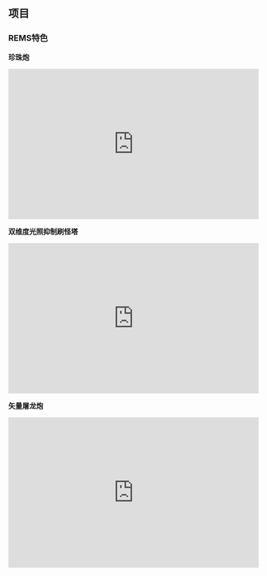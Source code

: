 ## 项目

### REMS特色

**珍珠炮**

<div style="position: relative; padding: 30% 45%;">
<iframe style="position: absolute; width: 100%; height: 100%; left: 0; top: 0;" src="https://video-direct-link.vercel.app/bili.mp4?aid=755529039&bvid=BV1N64y1f7En&cid=266055817" scrolling="no" border="0" frameborder="no" framespacing="0" allowfullscreen="true"></iframe>
</div>

**双维度光照抑制刷怪塔**

<div style="position: relative; padding: 30% 45%;">
<iframe style="position: absolute; width: 100%; height: 100%; left: 0; top: 0;" src="https://video-direct-link.vercel.app/bili.mp4?aid=754110005&bvid=BV1zk4y1m7K4&cid=219360509" scrolling="no" border="0" frameborder="no" framespacing="0" allowfullscreen="true"></iframe>
</div>

**矢量屠龙炮**

<div style="position: relative; padding: 30% 45%;">
<iframe style="position: absolute; width: 100%; height: 100%; left: 0; top: 0;" src="https://video-direct-link.vercel.app/bili.mp4?aid=711215798&bvid=BV1wD4y1S7NJ&cid=206117301" scrolling="no" border="0" frameborder="no" framespacing="0" allowfullscreen="true"></iframe>
</div>

